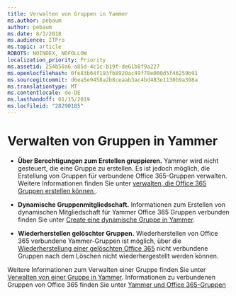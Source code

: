 ```yaml
---
title: Verwalten von Gruppen in Yammer
ms.author: pebaum
author: pebaum
ms.date: 8/3/2018
ms.audience: ITPro
ms.topic: article
ROBOTS: NOINDEX, NOFOLLOW
localization_priority: Priority
ms.assetid: 254b58a6-a85d-4c1c-b19f-de61b8f9a227
ms.openlocfilehash: 0fe83b64f193fb8920ac49f78e000d5f46259b91
ms.sourcegitcommit: d6ea5e9458a2b8ceaab3ac4bd483e1130b9a398a
ms.translationtype: MT
ms.contentlocale: de-DE
ms.lasthandoff: 01/15/2019
ms.locfileid: "28290185"
---
```

# <a name="manage-groups-in-yammer"></a>Verwalten von Gruppen in Yammer

- **Über Berechtigungen zum Erstellen gruppieren.** Yammer wird nicht gesteuert, die eine Gruppe zu erstellen. Es ist jedoch möglich, die Erstellung von Gruppen für verbundene Office 365-Gruppen verwalten. Weitere Informationen finden Sie unter [verwalten, die Office 365 Gruppen erstellen können ](https://support.office.com/en-us/article/Manage-who-can-create-Office-365-Groups-4c46c8cb-17d0-44b5-9776-005fced8e618).
    
- **Dynamische Gruppenmitgliedschaft.** Informationen zum Erstellen von dynamischen Mitgliedschaft für Yammer Office 365 Gruppen verbunden finden Sie unter [Create eine dynamische Gruppe in Yammer](https://support.office.com/en-us/article/create-a-dynamic-group-in-yammer-6d2a6ec7-1d65-46bb-b253-1bf441ec80a5).
    
- **Wiederherstellen gelöschter Gruppen.** Wiederherstellen von Office 365 verbundene Yammer-Gruppen ist möglich, über die [Wiederherstellung einer gelöschten Office 365](https://support.office.com/en-us/article/Restore-a-deleted-Office-365-Group-b7c66b59-657a-4e1a-8aa0-8163b1f4eb54) nicht verbundene Gruppen nach dem Löschen nicht wiederhergestellt werden können. 
    
Weitere Informationen zum Verwalten einer Gruppe finden Sie unter [Verwalten von einer Gruppe in Yammer](https://support.office.com/en-us/article/Manage-a-group-in-Yammer-6e05c6d6-5548-4c88-89cd-e6757a514ef2). Informationen zu verbundenen Gruppen von Office 365 finden Sie unter [Yammer und Office 365-Gruppen](https://support.office.com/en-us/article/Yammer-and-Office-365-Groups-d8c239dc-a48b-47ab-b85e-6b4b8191a869)
  

